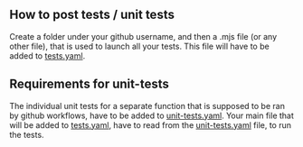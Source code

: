 ## How to post tests / unit tests
Create a folder under your github username, and then a .mjs file (or any other file), that is used to launch all your tests.
This file will have to be added to [tests.yaml](./tests.yaml).

## Requirements for unit-tests
The individual unit tests for a separate function that is supposed to be ran by github workflows, have to be added to [unit-tests.yaml](../src/resources/unit-tests.yaml).
Your main file that will be added to [tests.yaml](./tests.yaml), have to read from the [unit-tests.yaml](../src/resources/unit-tests.yaml) file, to run the tests.